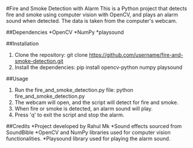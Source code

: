 #Fire and Smoke Detection with Alarm
 This is a Python project that detects fire and smoke using computer vision with OpenCV, and plays an alarm sound when detected. The data is taken from the computer's webcam.

##Dependencies
*OpenCV
*NumPy
*playsound

##Installation
1. Clone the repository: git clone https://github.com/username/fire-and-smoke-detection.git
2. Install the dependencies: pip install opencv-python numpy playsound

##Usage
1. Run the fire_and_smoke_detection.py file: python fire_and_smoke_detection.py
2. The webcam will open, and the script will detect for fire and smoke.
3. When fire or smoke is detected, an alarm sound will play.
4. Press 'q' to exit the script and stop the alarm.

##Credits
*Project developed by Rahul Mk
*Sound effects sourced from SoundBible
*OpenCV and NumPy libraries used for computer vision functionalities.
*Playsound library used for playing the alarm sound.
